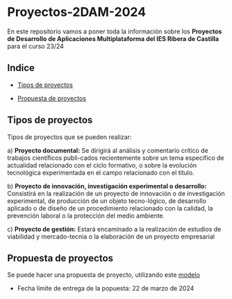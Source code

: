 # Proyectos-2DAM-2024
En este repositorio vamos a poner toda la información sobre los **Proyectos de Desarrollo de Aplicaciones Multiplataforma del IES Ribera de Castilla** para el curso 23/24

## Indice

* [Tipos de proyectos](#Tipos-de-proyectos)

* [Propuesta de proyectos](#Propuesta-de-proyectos)





## Tipos de proyectos

Tipos de proyectos que se pueden realizar:

a) **Proyecto documental:** Se dirigirá al análisis y comentario crítico de trabajos científicos publi-cados recientemente sobre un tema específico de actualidad relacionado con el ciclo formativo, o sobre la evolución tecnológica experimentada en el campo relacionado con el título.

b) **Proyecto de innovación, investigación experimental o desarrollo:** Consistirá en la realización de un proyecto de innovación o de investigación experimental, de producción de un objeto tecno-lógico, de desarrollo aplicado o de diseño de un procedimiento relacionado con la calidad, la prevención laboral o la protección del medio ambiente.

c) **Proyecto de gestión:** Estará encaminado a la realización de estudios de viabilidad y mercado-tecnia o la elaboración de un proyecto empresarial



## Propuesta de proyectos

Se puede hacer una propuesta de proyecto, utilizando este [modelo](Propuesta_proyecto23_24.doc)

* Fecha límite de entrega de la popuesta: 22 de marzo de 2024
